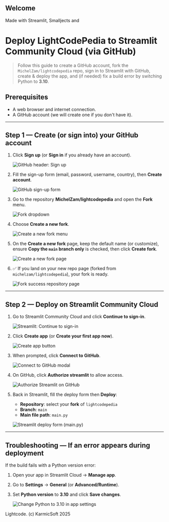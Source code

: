 ## Welcome ##
Made with Streamlit, Smalljects and 


# Deploy **LightCodePedia** to Streamlit Community Cloud (via GitHub)

> Follow this guide to create a GitHub account, fork the `MichelZam/lightcodepedia` repo, sign in to Streamlit with GitHub, create & deploy the app, and (if needed) fix a build error by switching Python to **3.10**.

## Prerequisites
- A web browser and internet connection.
- A GitHub account (we will create one if you don't have it).

---

## Step 1 — Create (or sign into) your **GitHub** account

1. Click **Sign up** (or **Sign in** if you already have an account).
   
   ![GitHub header: Sign up](assets/github_header_signup.png)

2. Fill the sign-up form (email, password, username, country), then **Create account**.
   
   ![GitHub sign-up form](assets/github_signup_form.png)

3. Go to the repository **MichelZam/lightcodepedia** and open the **Fork** menu.
   
   ![Fork dropdown](assets/github_fork_dropdown.png)

4. Choose **Create a new fork**.
   
   ![Create a new fork menu](assets/github_create_new_fork_menu.png)

5. On the **Create a new fork** page, keep the default name (or customize), ensure **Copy the `main` branch only** is checked, then click **Create fork**.
   
   ![Create a new fork page](assets/github_create_new_fork_page.png)

6. ✅ If you land on your new repo page (forked from `michelzam/lightcodepedia`), your fork is ready.
   
   ![Fork success repository page](assets/github_fork_success_repo.png)

---

## Step 2 — Deploy on **Streamlit Community Cloud**

1. Go to Streamlit Community Cloud and click **Continue to sign-in**.
   
   ![Streamlit: Continue to sign-in](assets/streamlit_continue_to_signin.png)

2. Click **Create app** (or **Create your first app now**).
   
   ![Create app button](assets/streamlit_create_app_button.png)

3. When prompted, click **Connect to GitHub**.
   
   ![Connect to GitHub modal](assets/streamlit_connect_to_github_modal.png)

4. On GitHub, click **Authorize streamlit** to allow access.
   
   ![Authorize Streamlit on GitHub](assets/streamlit_github_authorize.png)

5. Back in Streamlit, fill the deploy form then **Deploy**:
   - **Repository**: select your **fork** of `lightcodepedia`
   - **Branch**: `main`
   - **Main file path**: `main.py`
   
   ![Streamlit deploy form (main.py)](assets/streamlit_deploy_form_main_py.png)

---

## Troubleshooting — If an error appears during deployment

If the build fails with a Python version error:

1. Open your app in Streamlit Cloud → **Manage app**.  
2. Go to **Settings** → **General** (or **Advanced/Runtime**).  
3. Set **Python version** to **3.10** and click **Save changes**.  
   
   ![Change Python to 3.10 in app settings](assets/streamlit_runtime_python_310.png)


Lightcode.
(c) KarmicSoft 2025
